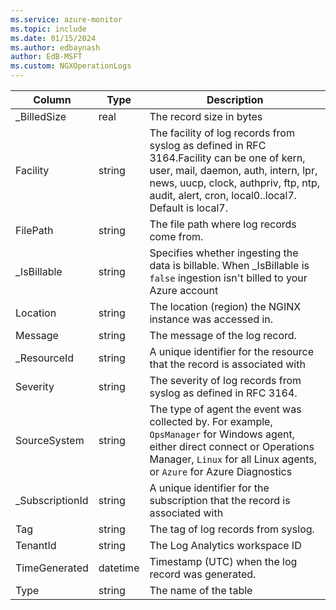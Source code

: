 ```yaml
---
ms.service: azure-monitor
ms.topic: include
ms.date: 01/15/2024
ms.author: edbaynash
author: EdB-MSFT
ms.custom: NGXOperationLogs
---
```



| Column | Type | Description |
|---|---|---|
| _BilledSize | real | The record size in bytes |
| Facility | string | The facility of log records from syslog as defined in RFC 3164.Facility can be one of kern, user, mail, daemon, auth, intern, lpr, news, uucp, clock, authpriv, ftp, ntp, audit, alert, cron, local0..local7. Default is local7. |
| FilePath | string | The file path where log records come from. |
| _IsBillable | string | Specifies whether ingesting the data is billable. When _IsBillable is `false` ingestion isn't billed to your Azure account |
| Location | string | The location (region) the NGINX instance was accessed in. |
| Message | string | The message of the log record. |
| _ResourceId | string | A unique identifier for the resource that the record is associated with |
| Severity | string | The severity of log records from syslog as defined in RFC 3164. |
| SourceSystem | string | The type of agent the event was collected by. For example, `OpsManager` for Windows agent, either direct connect or Operations Manager, `Linux` for all Linux agents, or `Azure` for Azure Diagnostics |
| _SubscriptionId | string | A unique identifier for the subscription that the record is associated with |
| Tag | string | The tag of log records from syslog. |
| TenantId | string | The Log Analytics workspace ID |
| TimeGenerated | datetime | Timestamp (UTC) when the log record was generated. |
| Type | string | The name of the table |
